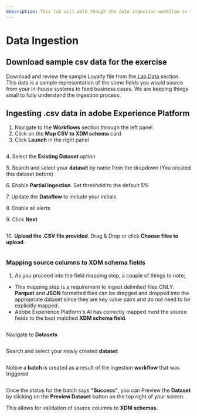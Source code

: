 ```yaml
---
description: This lab will walk though the data ingestion workflow in the UI.
---
```


# Data Ingestion

## Download sample csv data for the exercise

Download and review the sample Loyalty file from the[ Lab Data ](lab-data-ingestion.md)section. This data is a sample representation of the  some fields you would source from your in-house systems to feed  business cases. We are keeping things small to fully understand the ingestion process.

## Ingesting .csv data in adobe Experience Platform

1. Navigate to the **Workflows** section through the left panel
2. Click on the **Map CSV to XDM schema** card
3. Click **Launch** in the right panel

<figure><img src="https://adbecdn.azureedge.net/labs/archbee/DGAdobeExperiencePlatformMulti/ScreenShot2022-12-12at2.16.17PM1.png" alt=""><figcaption></figcaption></figure>

&#x20;4\.  Select the **Existing Dataset** option

&#x20;5\.  Search and select your **dataset** by name from the dropdown (You created this dataset before)

&#x20;6\.  Enable **Partial Ingestion**. Set threshold to the default 5%

&#x20;7\.  Update the **Dataflow** to include your initials

&#x20;8\.  Enable all alerts

&#x20;9\. Click **Next**

<figure><img src="../https://adbecdn.azureedge.net/labs/archbee/DGAdobeExperiencePlatformMulti/Screenshot 2023-07-10 at 6.17.31 PM.png" alt=""><figcaption></figcaption></figure>

&#x20;10\.  **Upload the .CSV file provided**. Drag & Drop or click **Choose files to upload**.

<figure><img src="../https://adbecdn.azureedge.net/labs/archbee/DGAdobeExperiencePlatformMulti/Screenshot 2023-07-10 at 6.06.15 PM.png" alt=""><figcaption></figcaption></figure>

### Mapping source columns to XDM schema fields

1. As you proceed into the field mapping step, a couple of things to note;

* This mapping step is a requirement to ingest delimited files ONLY. **Parquet** and **JSON** formatted files can be dragged and dropped into the appropriate dataset since they are key value pairs and do not need to be explicitly mapped.
* Adobe Experience Platform's AI has correctly mapped most the source fields to the best matched **XDM schema field**.&#x20;

<figure><img src="../https://adbecdn.azureedge.net/labs/archbee/DGAdobeExperiencePlatformMulti/Screenshot 2023-07-10 at 6.07.26 PM.png" alt=""><figcaption></figcaption></figure>

Navigate to **Datasets**

<div align="left">

<figure><img src="../https://adbecdn.azureedge.net/labs/archbee/DGAdobeExperiencePlatformMulti/Screen Shot 2022-12-13 at 10.25.01 AM.png" alt=""><figcaption></figcaption></figure>

</div>

Search and select your newly created **dataset**

<figure><img src="../https://adbecdn.azureedge.net/labs/archbee/DGAdobeExperiencePlatformMulti/Screenshot 2023-07-10 at 6.10.37 PM.png" alt=""><figcaption></figcaption></figure>

Notice a **batch** is created as a result of the ingestion **workflow** that was triggered

<figure><img src="../https://adbecdn.azureedge.net/labs/archbee/DGAdobeExperiencePlatformMulti/Screen Shot 2022-12-13 at 10.25.23 AM.png" alt=""><figcaption></figcaption></figure>

Once the status for the batch says **"Success"**, you can Preview the **Dataset** by clicking on the **Preview Dataset** button on the top right of your screen.

This allows for validation of source columns to **XDM schemas.**&#x20;

<figure><img src="../https://adbecdn.azureedge.net/labs/archbee/DGAdobeExperiencePlatformMulti/Screenshot 2023-07-10 at 6.11.40 PM.png" alt=""><figcaption></figcaption></figure>



